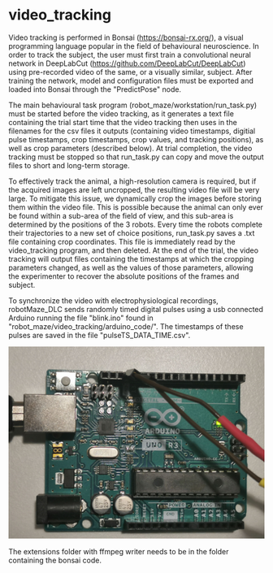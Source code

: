 # video_tracking

Video tracking is performed in Bonsai (https://bonsai-rx.org/), a visual programming language popular in the field of behavioural neuroscience. In order to track the subject, the user must first train a convolutional neural network in DeepLabCut (https://github.com/DeepLabCut/DeepLabCut) using pre-recorded video of the same, or a visually similar, subject. After training the network, model and configuration files must be exported and loaded into Bonsai through the "PredictPose" node. 

The main behavioural task program (robot_maze/workstation/run_task.py) must be started before the video tracking, as it generates a text file containing the trial start time that the video tracking then uses in the filenames for the csv files it outputs (containing video timestamps, digitial pulse timestamps, crop timestamps, crop values, and tracking positions), as well as crop parameters (described below). At trial completion, the video tracking must be stopped so that run_task.py can copy and move the output files to short and long-term storage. 

To effectively track the animal, a high-resolution camera is required, but if the acquired images are left uncropped, the resulting video file will be very large. To mitigate this issue, we dynamically crop the images before storing them within the video file. This is possible because the animal can only ever be found within a sub-area of the field of view, and this sub-area is determined by the positions of the 3 robots. Every time the robots complete their trajectories to a new set of choice positions, run_task.py saves a .txt file containing crop coordinates. This file is immediately read by the video_tracking program, and then deleted. At the end of the trial, the video tracking will output files containing the timestamps at which the cropping parameters changed, as well as the values of those parameters, allowing the experimenter to recover the absolute positions of the frames and subject. 

To synchronize the video with electrophysiological recordings, robotMaze_DLC sends randomly timed digital pulses using a usb connected Arduino running the file "blink.ino" found in "robot_maze/video_tracking/arduino_code/". The timestamps of these pulses are saved in the file "pulseTS_DATA_TIME.csv". 

![arduino with digital out](../images/arduino_digital_out.jpg)

The extensions folder with ffmpeg writer needs to be in the folder containing the bonsai code.



